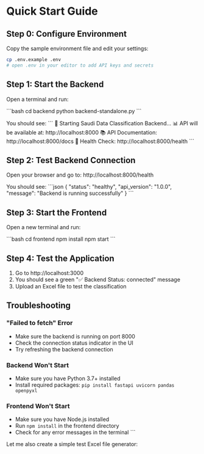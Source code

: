# Quick Start Guide
## Step 0: Configure Environment

Copy the sample environment file and edit your settings:
```bash
cp .env.example .env
# open .env in your editor to add API keys and secrets
```


## Step 1: Start the Backend

Open a terminal and run:

\`\`\`bash
cd backend
python backend-standalone.py
\`\`\`

You should see:
\`\`\`
🚀 Starting Saudi Data Classification Backend...
📊 API will be available at: http://localhost:8000
📚 API Documentation: http://localhost:8000/docs
🔧 Health Check: http://localhost:8000/health
\`\`\`

## Step 2: Test Backend Connection

Open your browser and go to: http://localhost:8000/health

You should see:
\`\`\`json
{
  "status": "healthy",
  "api_version": "1.0.0",
  "message": "Backend is running successfully"
}
\`\`\`

## Step 3: Start the Frontend

Open a new terminal and run:

\`\`\`bash
cd frontend
npm install
npm start
\`\`\`

## Step 4: Test the Application

1. Go to http://localhost:3000
2. You should see a green "✅ Backend Status: connected" message
3. Upload an Excel file to test the classification

## Troubleshooting

### "Failed to fetch" Error
- Make sure the backend is running on port 8000
- Check the connection status indicator in the UI
- Try refreshing the backend connection

### Backend Won't Start
- Make sure you have Python 3.7+ installed
- Install required packages: `pip install fastapi uvicorn pandas openpyxl`

### Frontend Won't Start
- Make sure you have Node.js installed
- Run `npm install` in the frontend directory
- Check for any error messages in the terminal
\`\`\`

Let me also create a simple test Excel file generator:
